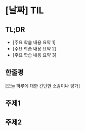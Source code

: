 # [날짜] TIL

## TL;DR

- [주요 학습 내용 요약 1]
- [주요 학습 내용 요약 2]
- [주요 학습 내용 요약 3]

## 한줄평

[오늘 하루에 대한 간단한 소감이나 평가]

## 주제1

## 주제2
